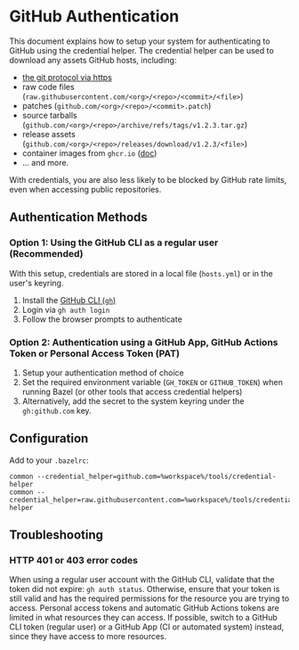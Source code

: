 # GitHub Authentication

This document explains how to setup your system for authenticating to GitHub using the credential helper.
The credential helper can be used to download any assets GitHub hosts, including:

- [the git protocol via https][git-http]
- raw code files (`raw.githubusercontent.com/<org>/<repo>/<commit>/<file>`)
- patches (`github.com/<org>/<repo>/<commit>.patch`)
- source tarballs (`github.com/<org>/<repo>/archive/refs/tags/v1.2.3.tar.gz`)
- release assets (`github.com/<org>/<repo>/releases/download/v1.2.3/<file>`)
- container images from `ghcr.io` ([doc][doc-oci])
- ... and more.

With credentials, you are also less likely to be blocked by GitHub rate limits, even when accessing public repositories.

## Authentication Methods

### Option 1: Using the GitHub CLI as a regular user (Recommended)

With this setup, credentials are stored in a local file (`hosts.yml`) or in the user's keyring.

1. Install the [GitHub CLI (`gh`)][gh-install]
2. Login via `gh auth login`
3. Follow the browser prompts to authenticate

### Option 2: Authentication using a GitHub App, GitHub Actions Token or Personal Access Token (PAT)

1. Setup your authentication method of choice
2. Set the required environment variable (`GH_TOKEN` or `GITHUB_TOKEN`) when running Bazel (or other tools that access credential helpers)
3. Alternatively, add the secret to the system keyring under the `gh:github.com` key.

## Configuration

Add to your `.bazelrc`:

```
common --credential_helper=github.com=%workspace%/tools/credential-helper
common --credential_helper=raw.githubusercontent.com=%workspace%/tools/credential-helper
```

## Troubleshooting

### HTTP 401 or 403 error codes

When using a regular user account with the GitHub CLI, validate that the token did not expire: `gh auth status`.
Otherwise, ensure that your token is still valid and has the required permissions for the resource you are trying to access.
Personal access tokens and automatic GitHub Actions tokens are limited in what resources they can access.
If possible, switch to a GitHub CLI token (regular user) or a GitHub App (CI or automated system) instead, since they have access to more resources.

[gh-install]: https://github.com/cli/cli#installation
[git-http]: https://git-scm.com/book/ms/v2/Git-on-the-Server-The-Protocols#_the_http_protocols
[doc-oci]: /docs/providers/oci.md